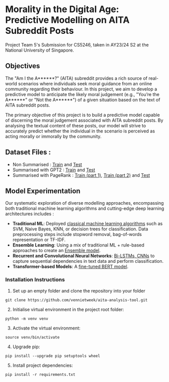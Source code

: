 # Morality in the Digital Age: Predictive Modelling on AITA Subreddit Posts

Project Team 5's Submission for CS5246, taken in AY23/24 S2 at the National University of Singapore.

## Objectives 

The "Am I the A******?" (AITA) subreddit provides a rich source of real-world scenarios where individuals seek moral guidance from an online community regarding their behaviour. In this project, we aim to develop a predictive model to anticipate the likely moral judgement (e.g., "You’re the A******" or "Not the A******") of a given situation based on the text of AITA subreddit posts.

The primary objective of this project is to build a predictive model capable of discerning the moral judgement associated with AITA subreddit posts. By analysing the textual content of these posts, our model will strive to accurately predict whether the individual in the scenario is perceived as acting morally or immorally by the community.

## Dataset Files : 
- Non Summarised : [Train](https://github.com/vennietweek/aita-analysis-tool/blob/main/data/balanced/train.csv) and [Test](https://github.com/vennietweek/aita-analysis-tool/blob/main/data/balanced/test.csv)
- Summarised with GPT2 : [Train](https://github.com/vennietweek/aita-analysis-tool/blob/main/data/summarised/train_summarised_gpt2.csv) and [Test](https://github.com/vennietweek/aita-analysis-tool/blob/main/data/summarised/test_summarised_gpt2.csv)
- Summarised with PageRank : [Train (part 1)](https://github.com/vennietweek/aita-analysis-tool/blob/main/data/train_with_pagerank_part1.csv), [Train (part 2)](https://github.com/vennietweek/aita-analysis-tool/blob/main/data/train_with_pagerank_part2.csv) and [Test](https://github.com/vennietweek/aita-analysis-tool/blob/main/data/test_with_pagerank.csv) 

## Model Experimentation 

Our systematic exploration of diverse modelling approaches, encompassing both traditional machine learning algorithms and cutting-edge deep learning architectures includes :  

* **Traditional ML**: Deployed [classical machine learning algorithms](https://github.com/vennietweek/aita-analysis-tool/blob/main/models/TraditionalApproach.ipynb) such as SVM, Naive Bayes, KNN, or decision trees for classification. Data preprocessing steps include stopword removal, bag-of-words representation or TF-IDF.
* **Ensemble Learning**: Using a mix of traditional ML + rule-based approaches to create an [Ensemble model](https://github.com/vennietweek/aita-analysis-tool/blob/main/models/Ensemble_Approach.ipynb). 
* **Recurrent and Convolutional Neural Networks**: [Bi-LSTMs, CNNs](https://github.com/vennietweek/aita-analysis-tool/blob/main/models/model_architectures.py) to capture sequential dependencies in text data and perform classification.
* **Transformer-based Models**: A [fine-tuned BERT model](https://github.com/vennietweek/aita-analysis-tool/blob/main/models/BERT.ipynb).


### Installation Instructions ###

1. Set up an empty folder and clone the repository into your folder
  ```
  git clone https://github.com/vennietweek/aita-analysis-tool.git
  ```
2. Initialise virtual environment in the project root folder:
  ```
  python -m venv venv
  ```
3. Activate the virtual environment:
  ```
  source venv/bin/activate
  ```
4. Upgrade pip:
  ```
  pip install --upgrade pip setuptools wheel
  ```
5. Install project dependencies:
  ```
  pip install -r requirements.txt
  ```
